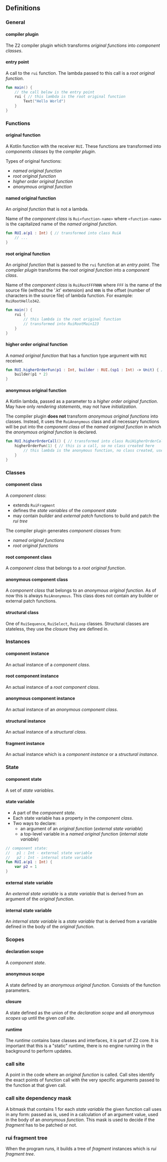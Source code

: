 ## Definitions

### General

#### compiler plugin

The Z2 compiler plugin which transforms *original functions* into *component classes*.

#### entry point

A call to the `rui` function. The lambda passed to this call is a *root original function*.

```kotlin
fun main() {
    // the call below is the entry point
    rui { // this lambda is the root original function
        Text("Hello World")
    }
}
```

### Functions

#### original function

A Kotlin function with the receiver `RUI`. These functions are transformed into *components classes* by the *compiler plugin*.

Types of original functions:

- *named original function*
- *root original function*
- *higher order original function*
- *anonymous original function*

#### named original function

An *original function* that is not a lambda.

Name of the *component class* is `Rui<function-name>` where `<function-name>` is the capitalized name of the
*named original function*.

```kotlin
fun RUI.a(p1 : Int) { // transformed into class RuiA
    // ...
}
```

#### root original function

An *original function* that is passed to the `rui` function at an *entry point*. The *compiler plugin* transforms
the *root original function* into a *component class*.

Name of the *component class* is `RuiRootFFFNNN` where `FFF` is the name of the source file (without the '.kt' extension) and
`NNN` is the offset (number of characters in the source file) of lambda function. For example: `RuiRootHello342`.

```kotlin
fun main() {
    rui { 
        // this lambda is the root original function
        // transformed into RuiRootMain123
    }
}
```

#### higher order original function

A *named original function* that has a function type argument with `RUI` receiver.

```kotlin
fun RUI.higherOrderFun(p1 : Int, builder : RUI.(sp1 : Int) -> Unit) { // transformed into class RuiHigherOrderFun
    builder(p1 * 2)
}
```

#### anonymous original function

A Kotlin lambda, passed as a parameter to a *higher order original function*. May have only *rendering statements*, may
not have *initialization*.

The compiler plugin **does not** transform *anonymous original functions* into classes. Instead, it uses the `RuiAnonymous`
class and all necessary functions will be put into the *component class* of the *named original function* in which
the *anonymous original function* is declared.

```kotlin
fun RUI.higherOrderCall() { // transformed into class RuiHigherOrderCall
    higherOrderFun(1) { // this is a call, so no class created here
        // this lambda is the anonymous function, no class created, uses RuiAnonymous
    }
}
```

### Classes

#### component class

A *component class*:

- extends `RuiFragment` 
- defines the *state variables* of the *component state*
- may contain *builder* and *external patch* functions to build and patch the *rui tree*

The compiler plugin generates *component classes* from:

- *named original functions*
- *root original functions*

#### root component class

A *component class* that belongs to a *root original function*.

#### anonymous component class

A *component class* that belongs to an *anonymous original function*. As of now this is always `RuiAnonymous`.
This class does not contain any builder or external patch functions.

#### structural class

One of `RuiSequence`, `RuiSelect`, `RuiLoop` classes. Structural classes are stateless, they
use the *closure* they are defined in.

### Instances

#### component instance

An actual instance of a *component class*.

#### root component instance

An actual instance of a *root component class*.

#### anonymous component instance

An actual instance of an *anonymous component class*.

#### structural instance

An actual instance of a *structural class*.

#### fragment instance

An actual instance which is a *component instance* or a *structural instance*.

### State

#### component state

A set of *state variables*.

#### state variable

- A part of the *component state*. 
- Each state variable has a property in the *component class*.
- Two ways to declare:
  - an argument of an *original function* (*external state variable*)
  - a top-level variable in a *named original function* (*internal state variable*)

```kotlin
// component state:
//   p1 : Int - external state variable
//   p2 : Int - internal state variable
fun RUI.a(p1 : Int) {
    var p2 = 1
}
```

#### external state variable

An *external state variable* is a *state variable* that is derived from an argument of
the *original function*.

#### internal state variable

An *internal state variable* is a *state variable* that is derived from a variable defined
in the body of the *original function*.

### Scopes

#### declaration scope

A *component state*.

#### anonymous scope

A state defined by an *anonymous original function*. Consists of the function parameters.

#### closure

A state defined as the union of the *declaration scope* and all *anonymous scopes* up until the given *call site*.







#### runtime

The *runtime* contains base classes and interfaces, it is part of Z2 core. It is important that
this is a "static" runtime, there is no engine running in the background to perform updates.

### call site

A point in the code where an *original function* is called. Call sites identify the exact points
of function call with the very specific arguments passed to the function at that given call.

### call site dependency mask

A bitmask that contains 1 for each *state variable* the given function call uses in any form: passed
as is, used in a calculation of an argument value, used in the body of an *anonymous function*.
This mask is used to decide if the *fragment* has to be patched or not.

### rui fragment tree

When the program runs, it builds a tree of *fragment* instances which is *rui fragment tree*.